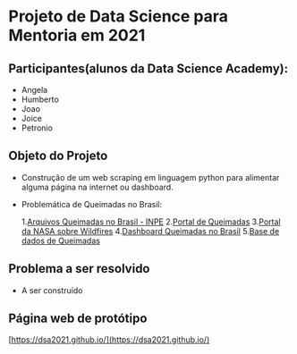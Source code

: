 # Projeto de Data Science para Mentoria em 2021

## Participantes(alunos da Data Science Academy):

- Angela
- Humberto
- Joao
- Joice
- Petronio

## Objeto do Projeto

- Construção de um web scraping em linguagem python para alimentar alguma página na internet ou dashboard.
-  Problemática de Queimadas no Brasil: 

    1.[Arquivos Queimadas no Brasil - INPE](https://queimadas.dgi.inpe.br/queimadas/dados-abertos/#arquivos)
    2.[Portal de Queimadas](https://queimadas.dgi.inpe.br/queimadas/portal)
    3.[Portal da NASA sobre Wildfires](https://earthdata.nasa.gov/learn/toolkits/wildfires)
    4.[Dashboard Queimadas no Brasil](http://appcombo.com.br/?import=Queimadas%20no%20Brasil)
    5.[Base de dados de Queimadas](https://basedosdados.org/dataset/banco-de-dados-de-queimadas)

## Problema a ser resolvido

- A ser construído

## Página web de protótipo

[https://dsa2021.github.io/](https://dsa2021.github.io/)
